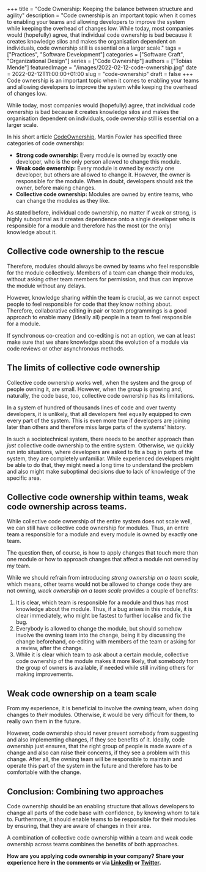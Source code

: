 +++ 
title = "Code Ownership: Keeping the balance between structure and agility"
description = "Code ownership is an important topic when it comes to enabling your teams and allowing developers to improve the system while keeping the overhead of changes low. While today, most companies would (hopefully) agree, that individual code ownership is bad because it creates knowledge silos and makes the organisation dependent on individuals, code ownership still is essential on a larger scale."
tags = ["Practices", "Software Development"]
categories = ["Software Craft", "Organizational Design"]
series = ["Code Ownership"]
authors = ["Tobias Mende"]
featuredImage = "/images/2022-02-12-code-ownership.jpg"
date = 2022-02-12T11:00:00+01:00
slug = "code-ownership"
draft = false
+++
Code ownership is an important topic when it comes to enabling your teams and allowing developers to improve the system while keeping the overhead of changes low.

While today, most companies would (hopefully) agree, that individual code ownership is bad because it creates knowledge silos and makes the organisation dependent on individuals, code ownership still is essential on a larger scale.

In his short article [CodeOwnership](https://martinfowler.com/bliki/CodeOwnership.html), Martin Fowler has specified three categories of code ownership:

- **Strong code ownership:** Every module is owned by exactly one developer, who is the only person allowed to change this module.
- **Weak code ownership:** Every module is owned by exactly one developer, but others are allowed to change it. However, the owner is responsible for the module. When in doubt, developers should ask the owner, before making changes.
- **Collective code ownership:** Modules are owned by entire teams, who can change the modules as they like.

As stated before, individual code ownership, no matter if weak or strong, is highly suboptimal as it creates dependence onto a single developer who is responsible for a module and therefore has the most (or the only) knowledge about it.

## Collective code ownership to the rescue
Therefore, modules should always be owned by teams who feel responsible for the module collectively. Members of a team can change their modules, without asking other team members for permission, and thus can improve the module without any delays.

However, knowledge sharing within the team is crucial, as we cannot expect people to feel responsible for code that they know nothing about. Therefore, collaborative editing in pair or team programmings is a good approach to enable many (ideally all) people in a team to feel responsible for a module.

If synchronous co-creation and co-editing is not an option, we can at least make sure that we share knowledge about the evolution of a module via code reviews or other asynchronous methods.

## The limits of collective code ownership
Collective code ownership works well, when the system and the group of people owning it, are small. However, when the group is growing and, naturally, the code base, too, collective code ownership has its limitations.

In a system of hundred of thousands lines of code and over twenty developers, it is unlikely, that all developers feel equally equipped to own every part of the system. This is even more true if developers are joining later than others and therefore miss large parts of the systems' history.

In such a sociotechnical system, there needs to be another approach than *just* collective code ownership to the entire system. Otherwise, we quickly run into situations, where developers are asked to fix a bug in parts of the system, they are completely unfamiliar. While experienced developers might be able to do that, they might need a long time to understand the problem and also might make suboptimal decisions due to lack of knowledge of the specific area.

## Collective code ownership within teams, weak code ownership across teams.
While collective code ownership of the entire system does not scale well, we can still have collective code ownership for modules. Thus, an entire team a responsible for a module and every module is owned by exactly one team.

The question then, of course, is how to apply changes that touch more than one module or how to approach changes that affect a module not owned by my team. 

While we should refrain from introducing *strong ownership on a team scale*, which means, other teams would not be allowed to change code they are not owning, *weak ownership on a team scale* provides a couple of benefits:

1. It is clear, which team is responsible for a module and thus has most knowledge about the module. Thus, if a bug arises in this module, it is clear immediately, who might be fastest to further localise and fix the bug.
2. Everybody is allowed to change the module, but should somehow involve the owning team into the change, being it by discussing the change beforehand, co-editing with members of the team or asking for a review, after the change.
3. While it is clear which team to ask about a certain module, collective code ownership of the module makes it more likely, that somebody from the group of owners is available, if needed while still inviting others for making improvements.

## Weak code ownership on a team scale
From my experience, it is beneficial to involve the owning team, when doing changes to *their* modules. Otherwise, it would be very difficult for them, to really own them in the future.

However, code ownership should never prevent somebody from suggesting and also implementing changes, if they see benefits of it. Ideally, code ownership just ensures, that the right group of people is made aware of a change and also can raise their concerns, if they see a problem with this change. After all, the owning team will be responsible to maintain and operate this part of the system in the future and therefore has to be comfortable with the change.

## Conclusion: Combining two approaches
Code ownership should be an enabling structure that allows developers to change all parts of the code base with confidence, by knowing whom to talk to. Furthermore, it should enable teams to be responsible for their modules by ensuring, that they are aware of changes in their area.

A combination of collective code ownership within a team and weak code ownership across teams combines the benefits of both approaches.

**How are you applying code ownership in your company? Share your experience here in the comments or via [LinkedIn](https://www.linkedin.com/in/tobiasmende/) or [Twitter](https://twitter.com/Tobias_Mende).**
 